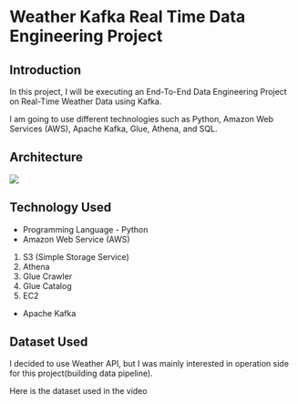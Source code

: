 # Weather Kafka Real Time Data Engineering Project

## Introduction 
In this project, I will be executing an End-To-End Data Engineering Project on Real-Time Weather Data using Kafka.

I am going to use different technologies such as Python, Amazon Web Services (AWS), Apache Kafka, Glue, Athena, and SQL.

## Architecture 
<img src="Architecture.jpg">

## Technology Used
- Programming Language - Python
- Amazon Web Service (AWS)
1. S3 (Simple Storage Service)
2. Athena
3. Glue Crawler
4. Glue Catalog
5. EC2
- Apache Kafka


## Dataset Used
I decided to use Weather API, but I was mainly interested in operation side for this project(building data pipeline).

Here is the dataset used in the video 
